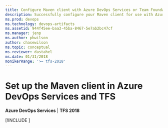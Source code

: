 ```yaml
---
title: Configure Maven client with Azure DevOps Services or Team Foundation Server
description: Successfully configure your Maven client for use with Azure DevOps Services or Team Foundation Server
ms.prod: devops
ms.technology: devops-artifacts
ms.assetid: 944f45ee-baa3-45ba-8467-5e7ab2bc47cf
ms.manager: jenp
ms.author: phwilson
author: chasewilson
ms.topic: conceptual
ms.reviewer: dastahel
ms.date: 01/31/2018
monikerRange: '>= tfs-2018'
---
```


 

# Set up the Maven client in Azure DevOps Services and TFS

**Azure DevOps Services** | **TFS 2018**

[!INCLUDE [](../_shared/maven/pom-and-settings.md)]
